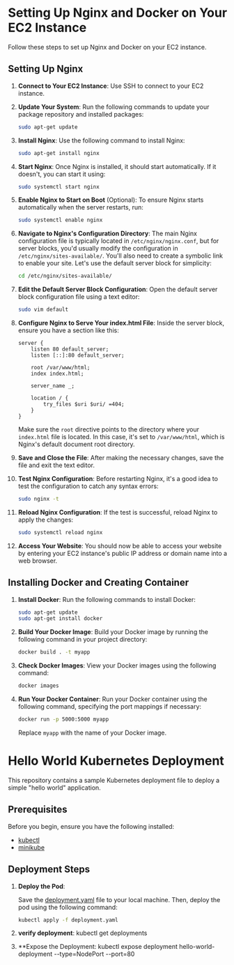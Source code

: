 # Setting Up Nginx and Docker on Your EC2 Instance

Follow these steps to set up Nginx and Docker on your EC2 instance.

## Setting Up Nginx

1. **Connect to Your EC2 Instance**: Use SSH to connect to your EC2 instance.

2. **Update Your System**: Run the following commands to update your package repository and installed packages:

    ```bash
    sudo apt-get update
    ```

3. **Install Nginx**: Use the following command to install Nginx:

    ```bash
    sudo apt-get install nginx
    ```

4. **Start Nginx**: Once Nginx is installed, it should start automatically. If it doesn't, you can start it using:

    ```bash
    sudo systemctl start nginx
    ```

5. **Enable Nginx to Start on Boot** (Optional): To ensure Nginx starts automatically when the server restarts, run:

    ```bash
    sudo systemctl enable nginx
    ```

6. **Navigate to Nginx's Configuration Directory**: The main Nginx configuration file is typically located in `/etc/nginx/nginx.conf`, but for server blocks, you'd usually modify the configuration in `/etc/nginx/sites-available/`. You'll also need to create a symbolic link to enable your site. Let's use the default server block for simplicity:

    ```bash
    cd /etc/nginx/sites-available/
    ```

7. **Edit the Default Server Block Configuration**: Open the default server block configuration file using a text editor:

    ```bash
    sudo vim default
    ```

8. **Configure Nginx to Serve Your index.html File**: Inside the server block, ensure you have a section like this:

    ```nginx
    server {
        listen 80 default_server;
        listen [::]:80 default_server;

        root /var/www/html;
        index index.html;

        server_name _;

        location / {
            try_files $uri $uri/ =404;
        }
    }
    ```

    Make sure the `root` directive points to the directory where your `index.html` file is located. In this case, it's set to `/var/www/html`, which is Nginx's default document root directory.

9. **Save and Close the File**: After making the necessary changes, save the file and exit the text editor.

10. **Test Nginx Configuration**: Before restarting Nginx, it's a good idea to test the configuration to catch any syntax errors:

    ```bash
    sudo nginx -t
    ```

11. **Reload Nginx Configuration**: If the test is successful, reload Nginx to apply the changes:

    ```bash
    sudo systemctl reload nginx
    ```

12. **Access Your Website**: You should now be able to access your website by entering your EC2 instance's public IP address or domain name into a web browser.

## Installing Docker and Creating Container

1. **Install Docker**: Run the following commands to install Docker:

    ```bash
    sudo apt-get update
    sudo apt-get install docker
    ```

2. **Build Your Docker Image**: Build your Docker image by running the following command in your project directory:

    ```bash
    docker build . -t myapp
    ```

3. **Check Docker Images**: View your Docker images using the following command:

    ```bash
    docker images
    ```

4. **Run Your Docker Container**: Run your Docker container using the following command, specifying the port mappings if necessary:

    ```bash
    docker run -p 5000:5000 myapp
    ```

   Replace `myapp` with the name of your Docker image.




# Hello World Kubernetes Deployment

This repository contains a sample Kubernetes deployment file to deploy a simple "hello world" application.

## Prerequisites

Before you begin, ensure you have the following installed:

- [kubectl](https://kubernetes.io/docs/tasks/tools/install-kubectl/)
- [minikube](https://minikube.sigs.k8s.io/docs/start/)

## Deployment Steps

1. **Deploy the Pod**:
   
   Save the [deployment.yaml](deployment.yaml) file to your local machine. Then, deploy the pod using the following command:
   
   ```bash
   kubectl apply -f deployment.yaml

2.  **verify deployment**:
        kubectl get deployments
3. **Expose the Deployment:
       kubectl expose deployment hello-world-deployment --type=NodePort --port=80


